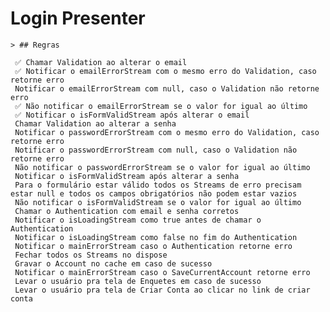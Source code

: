 # Login Presenter

    > ## Regras

     ✅ Chamar Validation ao alterar o email
     ✅ Notificar o emailErrorStream com o mesmo erro do Validation, caso retorne erro
     Notificar o emailErrorStream com null, caso o Validation não retorne erro
     ✅ Não notificar o emailErrorStream se o valor for igual ao último
     ✅ Notificar o isFormValidStream após alterar o email
     Chamar Validation ao alterar a senha
     Notificar o passwordErrorStream com o mesmo erro do Validation, caso retorne erro
     Notificar o passwordErrorStream com null, caso o Validation não retorne erro
     Não notificar o passwordErrorStream se o valor for igual ao último
     Notificar o isFormValidStream após alterar a senha
     Para o formulário estar válido todos os Streams de erro precisam estar null e todos os campos obrigatórios não podem estar vazios
     Não notificar o isFormValidStream se o valor for igual ao último
     Chamar o Authentication com email e senha corretos
     Notificar o isLoadingStream como true antes de chamar o Authentication
     Notificar o isLoadingStream como false no fim do Authentication
     Notificar o mainErrorStream caso o Authentication retorne erro
     Fechar todos os Streams no dispose
     Gravar o Account no cache em caso de sucesso
     Notificar o mainErrorStream caso o SaveCurrentAccount retorne erro
     Levar o usuário pra tela de Enquetes em caso de sucesso
     Levar o usuário pra tela de Criar Conta ao clicar no link de criar conta
